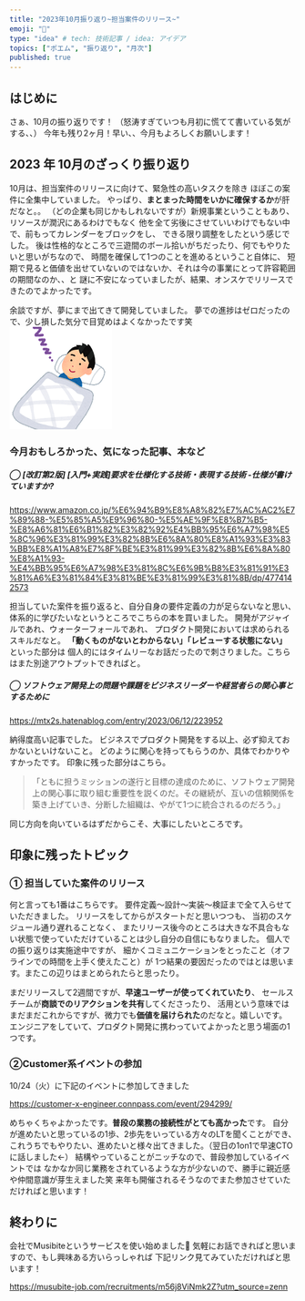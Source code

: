 ```yaml
---
title: "2023年10月振り返り~担当案件のリリース~"
emoji: "🎃"
type: "idea" # tech: 技術記事 / idea: アイデア
topics: ["ポエム", "振り返り", "月次"]
published: true
---
```


## はじめに

さぁ、10月の振り返りです！
（怒涛すぎていつも月初に慌てて書いている気がする、、）
今年も残り2ヶ月！早い、、今月もよろしくお願いします！

## 2023 年 10月のざっくり振り返り
10月は、担当案件のリリースに向けて、緊急性の高いタスクを除き
ほぼこの案件に全集中していました。
やっぱり、**まとまった時間をいかに確保するか**が肝だなと。。
（どの企業も同じかもしれないですが）新規事業ということもあり、リソースが潤沢にあるわけでもなく
他を全て劣後にさせていいわけでもない中で、前もってカレンダーをブロックをし、
できる限り調整をしたという感じでした。
後は性格的なところで三遊間のボール拾いがちだったり、何でもやりたいと思いがちなので、
時間を確保して1つのことを進めるということ自体に、
短期で見ると価値を出せていないのではないか、それは今の事業にとって許容範囲の期間なのか、、と
謎に不安になっていましたが、結果、オンスケでリリースできたのでよかったです。

余談ですが、夢にまで出てきて開発していました。
夢での進捗はゼロだったので、少し損した気分で目覚めはよくなかったです笑
![](/images/sleep_eye_open_man.png)


### 今月おもしろかった、気になった記事、本など
##### ◯ [改訂第2版] [入門+実践]要求を仕様化する技術・表現する技術 -仕様が書けていますか?

https://www.amazon.co.jp/%E6%94%B9%E8%A8%82%E7%AC%AC2%E7%89%88-%E5%85%A5%E9%96%80-%E5%AE%9F%E8%B7%B5-%E8%A6%81%E6%B1%82%E3%82%92%E4%BB%95%E6%A7%98%E5%8C%96%E3%81%99%E3%82%8B%E6%8A%80%E8%A1%93%E3%83%BB%E8%A1%A8%E7%8F%BE%E3%81%99%E3%82%8B%E6%8A%80%E8%A1%93-%E4%BB%95%E6%A7%98%E3%81%8C%E6%9B%B8%E3%81%91%E3%81%A6%E3%81%84%E3%81%BE%E3%81%99%E3%81%8B/dp/4774142573

担当していた案件を振り返ると、自分自身の要件定義の力が足らないなと思い、
体系的に学びたいなというところでこちらの本を買いました。
開発がアジャイルであれ、ウォーターフォールであれ、
プロダクト開発においては求められるスキルだなと。
**「動くものがないとわからない」「レビューする状態にない」** といった部分は
個人的にはタイムリーなお話だったので刺さりました。こちらはまた別途アウトプットできればと。

##### ◯ ソフトウェア開発上の問題や課題をビジネスリーダーや経営者らの関心事とするために

https://mtx2s.hatenablog.com/entry/2023/06/12/223952

納得度高い記事でした。
ビジネスでプロダクト開発をする以上、必ず抑えておかないといけないこと。
どのように関心を持ってもらうのか、具体でわかりやすかったです。
印象に残った部分はこちら。

>「ともに担うミッションの遂行と目標の達成のために、ソフトウェア開発上の関心事に取り組む重要性を説くのだ。その継続が、互いの信頼関係を築き上げていき、分断した組織は、やがて1つに統合されるのだろう。」

同じ方向を向いているはずだからこそ、大事にしたいところです。

## 印象に残ったトピック
### ① 担当していた案件のリリース
何と言っても1番はこちらです。
要件定義〜設計〜実装〜検証まで全て入らせていただきました。
リリースをしてからがスタートだと思いつつも、
当初のスケジュール通り遅れることなく、
またリリース後今のところは大きな不具合もない状態で使っていただけていることは少し自分の自信にもなりました。
個人での振り返りは実施途中ですが、
細かくコミュニケーションをとったこと（オフラインでの時間を上手く使えたこと）が
1つ結果の要因だったのではとは思います。またこの辺りはまとめられたらと思ったり。

まだリリースして2週間ですが、**早速ユーザーが使ってくれていたり**、
セールスチームが**商談でのリアクションを共有**してくださったり、
活用という意味ではまだまだこれからですが、微力でも**価値を届けられた**のだなと。嬉しいです。
エンジニアをしていて、プロダクト開発に携わっていてよかったと思う場面の1つです。

### ②Customer系イベントの参加
10/24（火）に下記のイベントに参加してきました

https://customer-x-engineer.connpass.com/event/294299/

めちゃくちゃよかったです。**普段の業務の接続性がとても高かった**です。
自分が進めたいと思っているの1歩、2歩先をいっている方々のLTを聞くことができ、
これうちでもやりたい、進めたいと様々出てきました。（翌日の1on1で早速CTOに話しました←）
結構やっていることがニッチなので、普段参加しているイベントでは
なかなか同じ業務をされているような方が少ないので、勝手に親近感や仲間意識が芽生えました笑
来年も開催されるそうなのでまた参加させていただければと思います！

## 終わりに
会社でMusibiteというサービスを使い始めました👏
気軽にお話できればと思いますので、もし興味ある方いらっしゃれば
下記リンク見てみていただければと思います！

https://musubite-job.com/recruitments/m56j8ViNmk2Z?utm_source=zenn